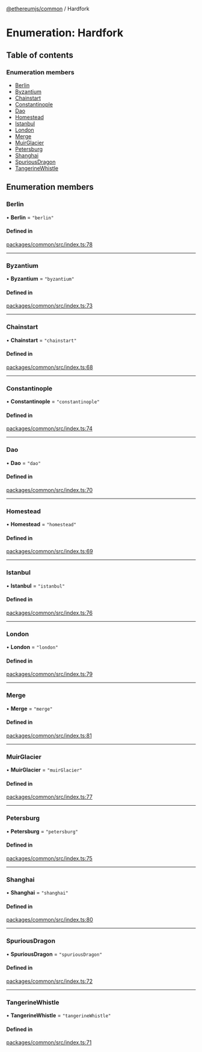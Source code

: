 [@ethereumjs/common](../README.md) / Hardfork

# Enumeration: Hardfork

## Table of contents

### Enumeration members

- [Berlin](Hardfork.md#berlin)
- [Byzantium](Hardfork.md#byzantium)
- [Chainstart](Hardfork.md#chainstart)
- [Constantinople](Hardfork.md#constantinople)
- [Dao](Hardfork.md#dao)
- [Homestead](Hardfork.md#homestead)
- [Istanbul](Hardfork.md#istanbul)
- [London](Hardfork.md#london)
- [Merge](Hardfork.md#merge)
- [MuirGlacier](Hardfork.md#muirglacier)
- [Petersburg](Hardfork.md#petersburg)
- [Shanghai](Hardfork.md#shanghai)
- [SpuriousDragon](Hardfork.md#spuriousdragon)
- [TangerineWhistle](Hardfork.md#tangerinewhistle)

## Enumeration members

### Berlin

• **Berlin** = `"berlin"`

#### Defined in

[packages/common/src/index.ts:78](https://github.com/ethereumjs/ethereumjs-monorepo/blob/master/packages/common/src/index.ts#L78)

___

### Byzantium

• **Byzantium** = `"byzantium"`

#### Defined in

[packages/common/src/index.ts:73](https://github.com/ethereumjs/ethereumjs-monorepo/blob/master/packages/common/src/index.ts#L73)

___

### Chainstart

• **Chainstart** = `"chainstart"`

#### Defined in

[packages/common/src/index.ts:68](https://github.com/ethereumjs/ethereumjs-monorepo/blob/master/packages/common/src/index.ts#L68)

___

### Constantinople

• **Constantinople** = `"constantinople"`

#### Defined in

[packages/common/src/index.ts:74](https://github.com/ethereumjs/ethereumjs-monorepo/blob/master/packages/common/src/index.ts#L74)

___

### Dao

• **Dao** = `"dao"`

#### Defined in

[packages/common/src/index.ts:70](https://github.com/ethereumjs/ethereumjs-monorepo/blob/master/packages/common/src/index.ts#L70)

___

### Homestead

• **Homestead** = `"homestead"`

#### Defined in

[packages/common/src/index.ts:69](https://github.com/ethereumjs/ethereumjs-monorepo/blob/master/packages/common/src/index.ts#L69)

___

### Istanbul

• **Istanbul** = `"istanbul"`

#### Defined in

[packages/common/src/index.ts:76](https://github.com/ethereumjs/ethereumjs-monorepo/blob/master/packages/common/src/index.ts#L76)

___

### London

• **London** = `"london"`

#### Defined in

[packages/common/src/index.ts:79](https://github.com/ethereumjs/ethereumjs-monorepo/blob/master/packages/common/src/index.ts#L79)

___

### Merge

• **Merge** = `"merge"`

#### Defined in

[packages/common/src/index.ts:81](https://github.com/ethereumjs/ethereumjs-monorepo/blob/master/packages/common/src/index.ts#L81)

___

### MuirGlacier

• **MuirGlacier** = `"muirGlacier"`

#### Defined in

[packages/common/src/index.ts:77](https://github.com/ethereumjs/ethereumjs-monorepo/blob/master/packages/common/src/index.ts#L77)

___

### Petersburg

• **Petersburg** = `"petersburg"`

#### Defined in

[packages/common/src/index.ts:75](https://github.com/ethereumjs/ethereumjs-monorepo/blob/master/packages/common/src/index.ts#L75)

___

### Shanghai

• **Shanghai** = `"shanghai"`

#### Defined in

[packages/common/src/index.ts:80](https://github.com/ethereumjs/ethereumjs-monorepo/blob/master/packages/common/src/index.ts#L80)

___

### SpuriousDragon

• **SpuriousDragon** = `"spuriousDragon"`

#### Defined in

[packages/common/src/index.ts:72](https://github.com/ethereumjs/ethereumjs-monorepo/blob/master/packages/common/src/index.ts#L72)

___

### TangerineWhistle

• **TangerineWhistle** = `"tangerineWhistle"`

#### Defined in

[packages/common/src/index.ts:71](https://github.com/ethereumjs/ethereumjs-monorepo/blob/master/packages/common/src/index.ts#L71)
